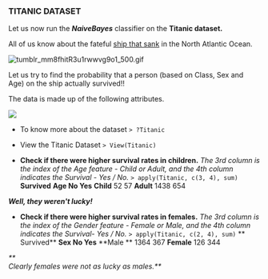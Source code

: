 ### TITANIC DATASET

  
Let us now run the _**NaiveBayes**_ classifier on the **Titanic dataset.**

All of us know about the fateful [ship that sank](http://www.history.com/topics/titanic) in the North Atlantic Ocean.



![](https://lh3.googleusercontent.com/ednEDRQsVBFg6-PSV1ruIzfMDwOeUa0Qgw8MvRQBNwUcwhaAFoaYn4Z-9sJX0auZlifuiMhHnDsfUd7Ic0zO5o2-46swoak8JYq0qlHyWW4QK-jet2vAcWaVoAz8gA2J-1z5A4I "tumblr_mm8fhitR3u1rwwvg9o1_500.gif")



Let us try to find the probability that a person \(based on Class, Sex and Age\) on the ship actually survived!!

The data is made up of the following attributes.

![](https://docs.google.com/drawings/d/slq46kgeIoEIJKfKT-1y32A/image?w=213&h=119&rev=22&ac=1)

* To know more about the dataset
  `> ?Titanic`



* View the Titanic Dataset
  `> View(Titanic)` 

* **Check if there were higher survival rates in children.** _The 3rd column is the index of the Age feature - Child or Adult, and the 4th column indicates the Survival - Yes / No._ `> apply(Titanic, c(3, 4), sum)`
                **Survived**
  **Age      No      Yes**
  **Child**    52       57
  **Adult** 1438     654

_**Well, they weren't lucky!**_



* **Check if there were higher survival rates in females.** _The 3rd column is the index of the Gender feature - Female or Male, and the 4th column indicates the Survival- Yes / No._ `> apply(Titanic, c(2, 4), sum)`
         **         Survived**
  **Sex        No       Yes**
  **Male **     1364   367
  **Female**  126     344

_**  
Clearly females were not as lucky as males.**_

  


